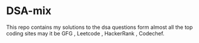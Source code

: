 # DSA-mix
This repo contains my solutions to the dsa questions form almost all the top coding sites may it be GFG , Leetcode , HackerRank , Codechef.
